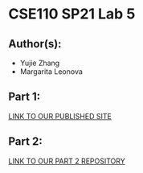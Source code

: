 # CSE110 SP21 Lab 5

## Author(s):
- Yujie Zhang
- Margarita Leonova

## Part 1:

[LINK TO OUR PUBLISHED SITE](https://yuz876.github.io/Lab5/)

## Part 2:

[LINK TO OUR PART 2 REPOSITORY](https://github.com/yuz876/github-actions-for-ci/issues/7)
